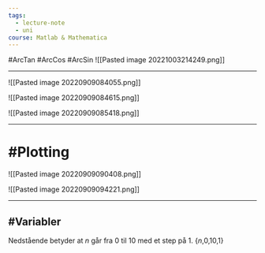```yaml
---
tags:
  - lecture-note
  - uni
course: Matlab & Mathematica
---
```


#ArcTan #ArcCos #ArcSin
![[Pasted image 20221003214249.png]]

***

![[Pasted image 20220909084055.png]]

![[Pasted image 20220909084615.png]]


![[Pasted image 20220909085418.png]]

***
# #Plotting

![[Pasted image 20220909090408.png]]

![[Pasted image 20220909094221.png]]

***
## #Variabler

Nedstående betyder at *n* går fra 0 til 10 med et step på 1.
{*n*,0,10,1}